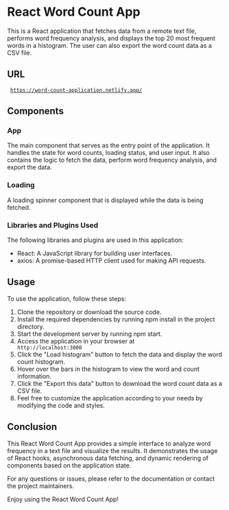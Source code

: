 # React Word Count App
This is a React application that fetches data from a remote text file, performs word frequency analysis, and displays the top 20 most frequent words in a histogram. The user can also export the word count data as a CSV file.

## URL
<code> https://word-count-application.netlify.app/ </code>

## Components
### App
The main component that serves as the entry point of the application. It handles the state for word counts, loading status, and user input. It also contains the logic to fetch the data, perform word frequency analysis, and export the data.

### Loading
A loading spinner component that is displayed while the data is being fetched.

### Libraries and Plugins Used
The following libraries and plugins are used in this application:

* React: A JavaScript library for building user interfaces.
* axios: A promise-based HTTP client used for making API requests.

## Usage
To use the application, follow these steps:

1. Clone the repository or download the source code.
2. Install the required dependencies by running npm install in the project directory.
3. Start the development server by running npm start.
4. Access the application in your browser at <code> http://localhost:3000 </code>
5. Click the "Load histogram" button to fetch the data and display the word count histogram.
6. Hover over the bars in the histogram to view the word and count information.
7. Click the "Export this data" button to download the word count data as a CSV file.
8. Feel free to customize the application according to your needs by modifying the code and styles.

## Conclusion
This React Word Count App provides a simple interface to analyze word frequency in a text file and visualize the results. It demonstrates the usage of React hooks, asynchronous data fetching, and dynamic rendering of components based on the application state.

For any questions or issues, please refer to the documentation or contact the project maintainers.

Enjoy using the React Word Count App!
